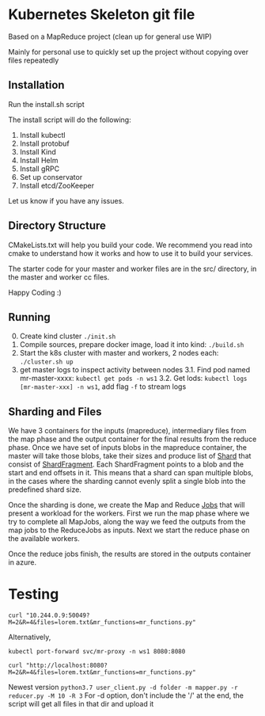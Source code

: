 # Kubernetes Skeleton git file

Based on a MapReduce project (clean up for general use WIP)

Mainly for personal use to quickly set up the project without copying over files repeatedly

## Installation
Run the install.sh script

The install script will do the following:
1. Install kubectl
2. Install protobuf
3. Install Kind
4. Install Helm
5. Install gRPC
6. Set up conservator
7. Install etcd/ZooKeeper

Let us know if you have any issues.

## Directory Structure
CMakeLists.txt will help you build your code. We recommend you read into cmake to understand how it works and how to use it to build your services.

The starter code for your master and worker files are in the src/ directory, in the master and worker cc files. 

Happy Coding :)


## Running

0. Create kind cluster `./init.sh`
1. Compile sources, prepare docker image, load it into kind: `./build.sh`
2. Start the k8s cluster with master and workers, 2 nodes each: `./cluster.sh up`
3. get master logs to inspect activity between nodes
3.1. Find pod named mr-master-xxxx: `kubectl get pods -n ws1`
3.2. Get lods: `kubectl logs [mr-master-xxx] -n ws1`, add flag `-f` to stream logs


## Sharding and Files

We have 3 containers for the inputs (mapreduce), intermediary files from the map phase and the output container for the final results from the reduce phase.
Once we have set of inputs blobs in the mapreduce container, the master will take those blobs, take their sizes and produce list of [Shard](../workshop1-c/src/master/models/shards.h) that consist of [ShardFragment](../workshop1-c/src/master/models/shards.h). Each ShardFragment points to a blob and the start and end offsets in it. This means that a shard can span multiple blobs, in the cases where the sharding cannot evenly split a single blob into the predefined shard size.

Once the sharding is done, we create the Map and Reduce [Jobs](../workshop1-c/src/master/models/jobs.h) that will present a workload for the workers. First we run
the map phase where we try to complete all MapJobs, along the way we feed the outputs from the map jobs to the ReduceJobs as inputs. Next we start the reduce phase on the available workers.

Once the reduce jobs finish, the results are stored in the outputs container in azure.

# Testing
`curl "10.244.0.9:50049?M=2&R=4&files=lorem.txt&mr_functions=mr_functions.py"`

Alternatively,

`kubectl port-forward svc/mr-proxy -n ws1 8080:8080`

`curl "http://localhost:8080?M=2&R=4&files=lorem.txt&mr_functions=mr_functions.py"`


Newest version
`python3.7 user_client.py -d folder -m mapper.py -r reducer.py -M 10 -R 3`
For -d option, don't include the '/' at the end, the script will get all files in that dir and upload it


